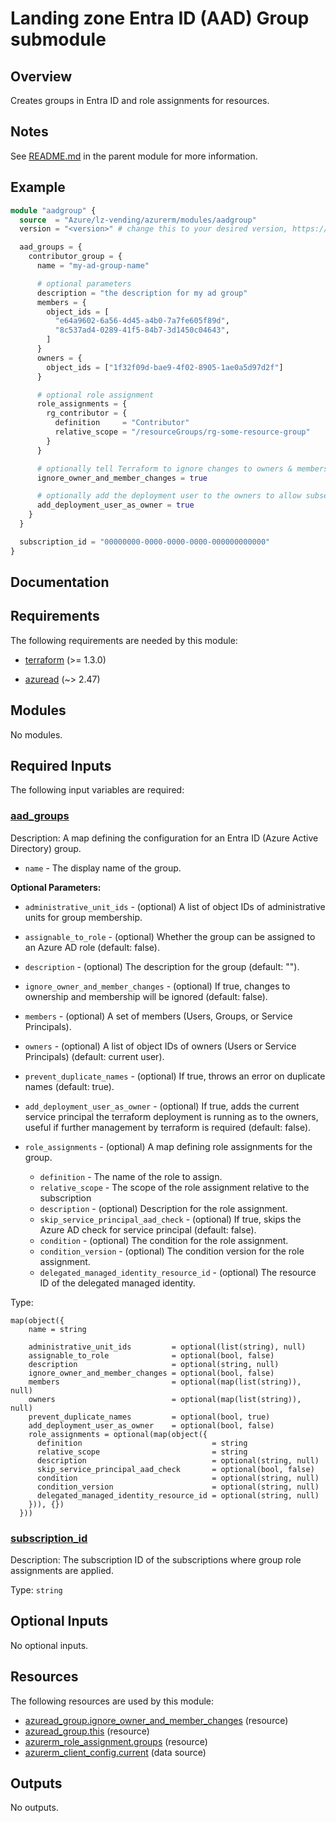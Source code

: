 <!-- BEGIN_TF_DOCS -->
# Landing zone Entra ID (AAD) Group submodule

## Overview

Creates groups in Entra ID and role assignments for resources.

## Notes

See [README.md](https://github.com/Azure/terraform-azurerm-lz-vending#readme) in the parent module for more information.

## Example

```terraform
module "aadgroup" {
  source  = "Azure/lz-vending/azurerm/modules/aadgroup"
  version = "<version>" # change this to your desired version, https://www.terraform.io/language/expressions/version-constraints

  aad_groups = {
    contributor_group = {
      name = "my-ad-group-name"

      # optional parameters
      description = "the description for my ad group"
      members = {
        object_ids = [
          "e64a9602-6a56-4d45-a4b0-7a7fe605f89d",
          "8c537ad4-0289-41f5-84b7-3d1450c04643",
        ]
      }
      owners = {
        object_ids = ["1f32f09d-bae9-4f02-8905-1ae0a5d97d2f"]
      }

      # optional role assignment
      role_assignments = {
        rg_contributor = {
          definition     = "Contributor"
          relative_scope = "/resourceGroups/rg-some-resource-group"
        }
      }

      # optionally tell Terraform to ignore changes to owners & members
      ignore_owner_and_member_changes = true

      # optionally add the deployment user to the owners to allow subsequent membership updates
      add_deployment_user_as_owner = true
    }
  }

  subscription_id = "00000000-0000-0000-0000-000000000000"
}
```

## Documentation
<!-- markdownlint-disable MD033 -->

## Requirements

The following requirements are needed by this module:

- <a name="requirement_terraform"></a> [terraform](#requirement\_terraform) (>= 1.3.0)

- <a name="requirement_azuread"></a> [azuread](#requirement\_azuread) (~> 2.47)

## Modules

No modules.

<!-- markdownlint-disable MD013 -->
## Required Inputs

The following input variables are required:

### <a name="input_aad_groups"></a> [aad\_groups](#input\_aad\_groups)

Description: A map defining the configuration for an Entra ID (Azure Active Directory) group.

- `name` - The display name of the group.

**Optional Parameters:**

- `administrative_unit_ids` - (optional) A list of object IDs of administrative units for group membership.
- `assignable_to_role` - (optional) Whether the group can be assigned to an Azure AD role (default: false).
- `description` - (optional) The description for the group (default: "").
- `ignore_owner_and_member_changes` - (optional) If true, changes to ownership and membership will be ignored (default: false).
- `members` - (optional) A set of members (Users, Groups, or Service Principals).
- `owners` - (optional) A list of object IDs of owners (Users or Service Principals) (default: current user).
- `prevent_duplicate_names` - (optional) If true, throws an error on duplicate names (default: true).
- `add_deployment_user_as_owner` - (optional) If true, adds the current service principal the terraform deployment is running as to the owners, useful if further management by terraform is required (default: false).

- `role_assignments` - (optional) A map defining role assignments for the group.
  - `definition` - The name of the role to assign.
  - `relative_scope` - The scope of the role assignment relative to the subscription
  - `description` - (optional) Description for the role assignment.
  - `skip_service_principal_aad_check` - (optional) If true, skips the Azure AD check for service principal (default: false).
  - `condition` - (optional) The condition for the role assignment.
  - `condition_version` - (optional) The condition version for the role assignment.
  - `delegated_managed_identity_resource_id` - (optional) The resource ID of the delegated managed identity.

Type:

```hcl
map(object({
    name = string

    administrative_unit_ids         = optional(list(string), null)
    assignable_to_role              = optional(bool, false)
    description                     = optional(string, null)
    ignore_owner_and_member_changes = optional(bool, false)
    members                         = optional(map(list(string)), null)
    owners                          = optional(map(list(string)), null)
    prevent_duplicate_names         = optional(bool, true)
    add_deployment_user_as_owner    = optional(bool, false)
    role_assignments = optional(map(object({
      definition                             = string
      relative_scope                         = string
      description                            = optional(string, null)
      skip_service_principal_aad_check       = optional(bool, false)
      condition                              = optional(string, null)
      condition_version                      = optional(string, null)
      delegated_managed_identity_resource_id = optional(string, null)
    })), {})
  }))
```

### <a name="input_subscription_id"></a> [subscription\_id](#input\_subscription\_id)

Description: The subscription ID of the subscriptions where group role assignments are applied.

Type: `string`

## Optional Inputs

No optional inputs.

## Resources

The following resources are used by this module:

- [azuread_group.ignore_owner_and_member_changes](https://registry.terraform.io/providers/hashicorp/azuread/latest/docs/resources/group) (resource)
- [azuread_group.this](https://registry.terraform.io/providers/hashicorp/azuread/latest/docs/resources/group) (resource)
- [azurerm_role_assignment.groups](https://registry.terraform.io/providers/hashicorp/azurerm/latest/docs/resources/role_assignment) (resource)
- [azurerm_client_config.current](https://registry.terraform.io/providers/hashicorp/azurerm/latest/docs/data-sources/client_config) (data source)

## Outputs

No outputs.

<!-- markdownlint-enable -->
<!-- END_TF_DOCS -->